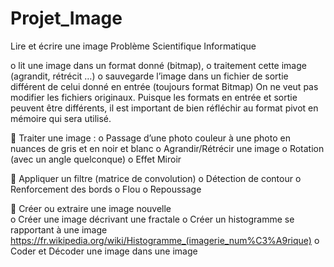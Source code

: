 # Projet_Image

 Lire et écrire une image 
Problème Scientifique Informatique 

o lit une image dans un format donné (bitmap), 
o traitement cette image (agrandit, rétrécit …) 
o sauvegarde l’image dans un fichier de sortie différent de celui donné en entrée (toujours format Bitmap)
On ne veut pas modifier les fichiers originaux. Puisque les formats en entrée et sortie peuvent être différents, il est important de bien réfléchir au format pivot en mémoire qui sera utilisé.

 Traiter une image :
o Passage d’une photo couleur à une photo en nuances de gris et en noir et blanc 
o Agrandir/Rétrécir une image 
o Rotation (avec un angle quelconque) 
o Effet Miroir

 Appliquer un filtre (matrice de convolution) 
o Détection de contour 
o Renforcement des bords 
o Flou 
o Repoussage 

 Créer ou extraire une image nouvelle  
o Créer une image décrivant une fractale 
o Créer un histogramme se rapportant à une image 
https://fr.wikipedia.org/wiki/Histogramme_(imagerie_num%C3%A9rique) 
o Coder et Décoder une image dans une image 
